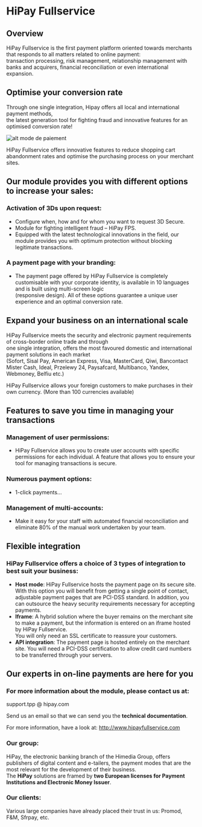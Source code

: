 # HiPay Fullservice

## Overview   

HiPay Fullservice is the first payment platform oriented towards merchants that responds to all matters related to online payment:  
transaction processing, risk management, relationship management with banks and acquirers, financial reconciliation or even international expansion.  


## Optimise your conversion rate

Through one single integration, Hipay offers all local and international payment methods,   
the latest generation tool for fighting fraud and innovative features for an optimised conversion rate!    


![alt mode de paiement](http://58b7509f0ca565bdd628-3b5a1171ec85e695d4ada5118e96496e.r14.cf1.rackcdn.com/files/535e59ffc254511e29000020/size_3_logo-paiements.png)


HiPay Fullservice offers innovative features to reduce shopping cart abandonment rates and optimise the purchasing process on your merchant sites.

## Our module provides you with different options to increase your sales:

### Activation of 3Ds upon request:
* Configure when, how and for whom you want to request 3D Secure.
* Module for fighting intelligent fraud – HiPay FPS.
* Equipped with the latest technological innovations in the field, our module provides you with optimum protection without blocking legitimate transactions.

### A payment page with your branding:  
* The payment page offered by HiPay Fullservice is completely customisable with your corporate identity, is available in 10 languages and is built using multi-screen logic   
(responsive design). All of these options guarantee a unique user experience and an optimal conversion rate.   

## Expand your business on an international scale

HiPay Fullservice meets the security and electronic payment requirements of cross-border online trade and through   
one single integration, offers the most favoured domestic and international payment solutions in each market  
(Sofort, Sisal Pay, American Express, Visa, MasterCard, Qiwi, Bancontact Mister Cash, Ideal, Przelewy 24, Paysafcard, Multibanco, Yandex, Webmoney, Belfiu etc.)

HiPay Fullservice allows your foreign customers to make purchases in their own currency. (More than 100 currencies available)

## Features to save you time in managing your transactions

### Management of user permissions:
* HiPay Fullservice allows you to create user accounts with specific permissions for each individual. A feature that allows you to ensure your tool for managing transactions is secure.

### Numerous payment options:
* 1-click payments...

### Management of multi-accounts:
* Make it easy for your staff with automated financial reconciliation and eliminate 80% of the manual work undertaken by your team.

## Flexible integration

### HiPay Fullservice offers a choice of 3 types of integration to best suit your business:
* **Host mode**: HiPay Fullservice hosts the payment page on its secure site. With this option you will benefit from getting a single point of contact,   
adjustable payment pages that are PCI-DSS standard. In addition, you can outsource the heavy security requirements necessary for accepting payments.
* **Iframe**: A hybrid solution where the buyer remains on the merchant site to make a payment, but the information is entered on an iframe hosted by HiPay Fullservice.   
You will only need an SSL certificate to reassure your customers.
* **API integration**: The payment page is hosted entirely on the merchant site. You will need a PCI-DSS certification to allow credit card numbers to be transferred through your servers.

## Our experts in on-line payments are here for you

### For more information about the module, please contact us at:

support.tpp @ hipay.com

Send us an email so that we can send you the **technical documentation**.

For more information, have a look at: http://www.hipayfullservice.com

### Our group:

HiPay, the electronic banking branch of the Himedia Group, offers publishers of digital content and e-tailers, the payment modes that are the most relevant for the development of their business.  
The **HiPay** solutions are framed by **two European licenses for Payment Institutions and Electronic Money Issuer**.

### Our clients:

Various large companies have already placed their trust in us: Promod, F&M, Sfrpay, etc. 
